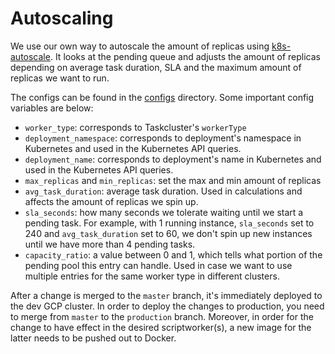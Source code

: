 # Autoscaling

We use our own way to autoscale the amount of replicas using
[k8s-autoscale](https://github.com/mozilla-releng/k8s-autoscale). It looks at
the pending queue and adjusts the amount of replicas depending on average task
duration, SLA and the maximum amount of replicas we want to run.

The configs can be found in the
[configs](https://github.com/mozilla-releng/k8s-autoscale/tree/master/configs)
directory. Some important config variables are below:

- `worker_type`: corresponds to Taskcluster's `workerType`
- `deployment_namespace`: corresponds to deployment's namespace in Kubernetes
  and used in the Kubernetes API queries.
- `deployment_name`: corresponds to deployment's name in Kubernetes and used in
  the Kubernetes API queries.
- `max_replicas` and `min_replicas`: set the max and min amount of replicas
- `avg_task_duration`: average task duration. Used in calculations and affects
  the amount of replicas we spin up.
- `sla_seconds`: how many seconds we tolerate waiting until we start a pending
  task. For example, with 1 running instance, `sla_seconds` set to 240 and
  `avg_task_duration` set to 60, we don't spin up new instances until we have
  more than 4 pending tasks.
- `capacity_ratio`: a value between 0 and 1, which tells what portion of the
  pending pool this entry can handle. Used in case we want to use multiple
  entries for the same worker type in different clusters.

After a change is merged to the `master` branch, it's immediately deployed to
the dev GCP cluster. In order to deploy the changes to production, you need to
merge from `master` to the `production` branch. Moreover, in order for the change
to have effect in the desired scriptworker(s), a new image for the latter needs
to be pushed out to Docker.
